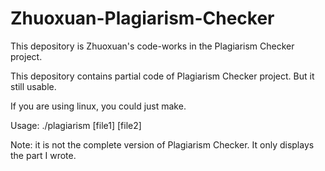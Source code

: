 # Zhuoxuan-Plagiarism-Checker
This depository is Zhuoxuan's code-works in the Plagiarism Checker project.

This depository contains partial code of Plagiarism Checker project. But it still usable.

If you are using linux, you could just make. 

Usage: ./plagiarism [file1] [file2]

Note: it is not the complete version of Plagiarism Checker. It only displays the part I wrote. 
